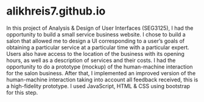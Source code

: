 # alikhreis7.github.io

In this project of Analysis & Design of User Interfaces (SEG3125), I had the opportunity to build a small service business website. I chose to build a salon that allowed me to design a UI corresponding to a user’s goals of obtaining a particular service at a particular time with a particular expert. Users also have access to the location of the business with its opening hours, as well as a description of services and their costs. I had the opportunity to do a prototype (mockup) of the human-machine interaction for the salon business. After that, I implemented an improved version of the human-machine interaction taking into account all feedback received, this is a high-fidelity prototype. I used JavaScript, HTML & CSS using bootstrap for this step.

